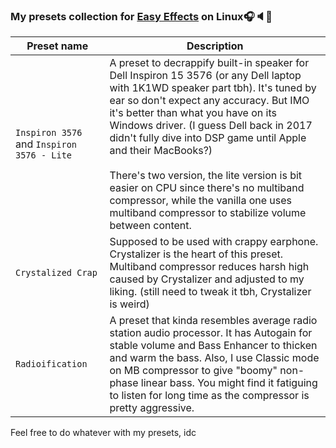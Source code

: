 ### My presets collection for [Easy Effects](https://github.com/wwmm/easyeffects) on Linux🎧🔈🐧

| Preset name | Description |
| - | - |
| `Inspiron 3576` and `Inspiron 3576 - Lite` | A preset to decrappify built-in speaker for Dell Inspiron 15 3576 (or any Dell laptop with 1K1WD speaker part tbh). It's tuned by ear so don't expect any accuracy. But IMO it's better than what you have on its Windows driver. (I guess Dell back in 2017 didn't fully dive into DSP game until Apple and their MacBooks?)<br><br>There's two version, the lite version is bit easier on CPU since there's no multiband compressor, while the vanilla one uses multiband compressor to stabilize volume between content. |
| `Crystalized Crap` | Supposed to be used with crappy earphone. Crystalizer is the heart of this preset. Multiband compressor reduces harsh high caused by Crystalizer and adjusted to my liking. (still need to tweak it tbh, Crystalizer is weird) |
| `Radioification` | A preset that kinda resembles average radio station audio processor. It has Autogain for stable volume and Bass Enhancer to thicken and warm the bass. Also, I use Classic mode on MB compressor to give "boomy" non-phase linear bass. You might find it fatiguing to listen for long time as the compressor is pretty aggressive. |

Feel free to do whatever with my presets, idc
